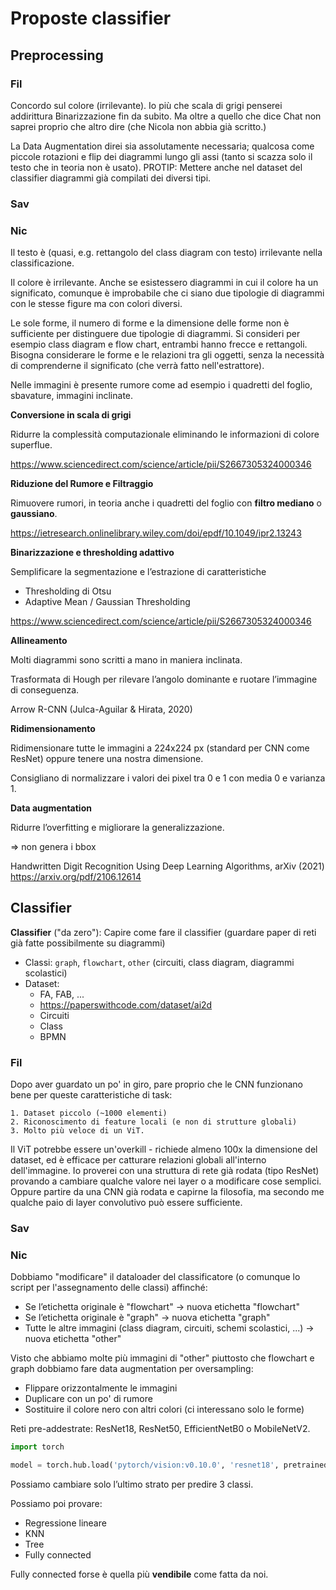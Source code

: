 # Proposte classifier


## Preprocessing


### Fil

Concordo sul colore (irrilevante). Io più che scala di grigi penserei addirittura Binarizzazione fin da subito.
Ma oltre a quello che dice Chat non saprei proprio che altro dire (che Nicola non abbia già scritto.)

La Data Augmentation direi sia assolutamente necessaria; qualcosa come piccole rotazioni e flip dei diagrammi lungo gli
assi (tanto si scazza solo il testo che in teoria non è usato). PROTIP: Mettere anche nel dataset del classifier
diagrammi già compilati dei diversi tipi.


### Sav





### Nic

Il testo è (quasi, e.g. rettangolo del class diagram con testo) irrilevante nella classificazione.

Il colore è irrilevante. Anche se esistessero diagrammi in cui il colore ha un significato, 
comunque è improbabile che ci siano due tipologie di diagrammi con le stesse figure ma con colori diversi.

Le sole forme, il numero di forme e la dimensione delle forme non è sufficiente per distinguere due tipologie di diagrammi.
Si consideri per esempio class diagram e flow chart, entrambi hanno frecce e rettangoli.
Bisogna considerare le forme e le relazioni tra gli oggetti, senza la necessità di comprenderne il significato (che verrà fatto nell'estrattore).

Nelle immagini è presente rumore come ad esempio i quadretti del foglio, sbavature, immagini inclinate.


**Conversione in scala di grigi**

Ridurre la complessità computazionale eliminando le informazioni di colore superflue.

https://www.sciencedirect.com/science/article/pii/S2667305324000346


**Riduzione del Rumore e Filtraggio**

Rimuovere rumori, in teoria anche i quadretti del foglio con **filtro mediano** o **gaussiano**.

https://ietresearch.onlinelibrary.wiley.com/doi/epdf/10.1049/ipr2.13243

**Binarizzazione e thresholding adattivo**

Semplificare la segmentazione e l’estrazione di caratteristiche

- Thresholding di Otsu
- Adaptive Mean / Gaussian Thresholding

https://www.sciencedirect.com/science/article/pii/S2667305324000346


**Allineamento**

Molti diagrammi sono scritti a mano in maniera inclinata.

Trasformata di Hough per rilevare l’angolo dominante e ruotare l’immagine di conseguenza.

Arrow R-CNN (Julca-Aguilar & Hirata, 2020)


**Ridimensionamento**

Ridimensionare tutte le immagini a 224x224 px (standard per CNN come ResNet)
oppure tenere una nostra dimensione.

Consigliano di normalizzare i valori dei pixel tra 0 e 1 con media 0 e varianza 1.



**Data augmentation**

Ridurre l’overfitting e migliorare la generalizzazione.

=> non genera i bbox

Handwritten Digit Recognition Using Deep Learning Algorithms, arXiv (2021)
https://arxiv.org/pdf/2106.12614




## Classifier

**Classifier** ("da zero"): Capire come fare il classifier (guardare paper di reti già fatte possibilmente su diagrammi)
  - Classi: `graph`, `flowchart`, `other` (circuiti, class diagram, diagrammi scolastici)
  - Dataset:
    - FA, FAB, ...
    - https://paperswithcode.com/dataset/ai2d
    - Circuiti
    - Class
    - BPMN

### Fil

Dopo aver guardato un po' in giro, pare proprio che le CNN funzionano bene per queste caratteristiche di task:

    1. Dataset piccolo (~1000 elementi)
    2. Riconoscimento di feature locali (e non di strutture globali)
    3. Molto più veloce di un ViT.

Il ViT potrebbe essere un'overkill - richiede almeno 100x la dimensione del dataset, ed è efficace per catturare 
relazioni globali all'interno dell'immagine.
Io proverei con una struttura di rete già rodata (tipo ResNet) provando a cambiare qualche valore nei layer o a
modificare cose semplici. Oppure partire da una CNN già rodata e capirne la filosofia, ma secondo me qualche paio
di layer convolutivo può essere sufficiente.


### Sav





### Nic

Dobbiamo "modificare" il dataloader del classificatore (o comunque lo script per l'assegnamento delle classi) affinché:

- Se l’etichetta originale è "flowchart" -> nuova etichetta "flowchart"
- Se l’etichetta originale è "graph" -> nuova etichetta "graph"
- Tutte le altre immagini (class diagram, circuiti, schemi scolastici, ...) -> nuova etichetta "other" 

Visto che abbiamo molte più immagini di "other" piuttosto che flowchart e graph dobbiamo fare data augmentation per oversampling:

- Flippare orizzontalmente le immagini
- Duplicare con un po' di rumore
- Sostituire il colore nero con altri colori (ci interessano solo le forme)


Reti pre-addestrate: ResNet18, ResNet50, EfficientNetB0 o MobileNetV2.

```python
import torch

model = torch.hub.load('pytorch/vision:v0.10.0', 'resnet18', pretrained=True)
```

Possiamo cambiare solo l’ultimo strato per predire 3 classi.

Possiamo poi provare:

- Regressione lineare
- KNN
- Tree
- Fully connected

Fully connected forse è quella più **vendibile** come fatta da noi.